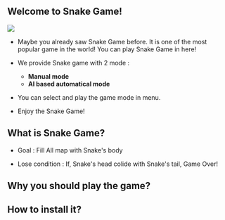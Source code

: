 ## Welcome to Snake Game!

![](https://github.com/Gomdoree/Snake/blob/master/img/demo_AI_search.gif)

* Maybe you already saw Snake Game before. It is one of the most popular game in the world! You can play Snake Game in here!    

* We provide Snake game with 2 mode : 
    * **Manual mode**    
    * **AI based automatical mode**    
    
* You can select and play the game mode in menu.
* Enjoy the Snake Game!

## What is Snake Game?

- Goal : Fill All map with Snake's body

- Lose condition : If, Snake's head colide with Snake's tail, Game Over!

## Why you should play the game?

## How to install it?
